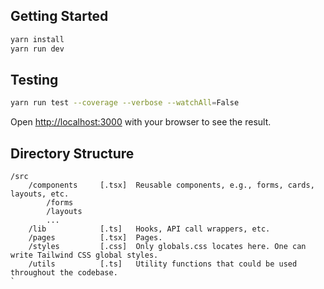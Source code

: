 ## Getting Started

```bash
yarn install
yarn run dev
```

## Testing

```bash
yarn run test --coverage --verbose --watchAll=False
```

Open [http://localhost:3000](http://localhost:3000) with your browser to see the result.

## Directory Structure

```
/src
    /components     [.tsx]  Reusable components, e.g., forms, cards, layouts, etc.
        /forms
        /layouts
        ...
    /lib            [.ts]   Hooks, API call wrappers, etc.
    /pages          [.tsx]  Pages.
    /styles         [.css]  Only globals.css locates here. One can write Tailwind CSS global styles.
    /utils          [.ts]   Utility functions that could be used throughout the codebase.
`